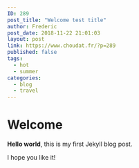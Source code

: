 ```yaml
---
ID: 289
post_title: "Welcome test title"
author: Frederic
post_date: 2018-11-22 21:01:03
layout: post
link: https://www.choudat.fr/?p=289
published: false
tags:
  - hot
  - summer
categories:
  - blog
  - travel
---
```

# Welcome

**Hello world**, this is my first Jekyll blog post.

I hope you like it!
